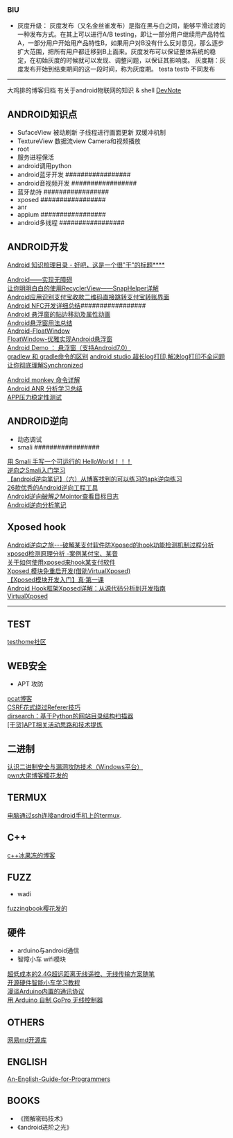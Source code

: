 
### BIU
- 灰度升级：
灰度发布（又名金丝雀发布）是指在黑与白之间，能够平滑过渡的一种发布方式。在其上可以进行A/B testing，即让一部分用户继续用产品特性A，一部分用户开始用产品特性B，如果用户对B没有什么反对意见，那么逐步扩大范围，把所有用户都迁移到B上面来。灰度发布可以保证整体系统的稳定，在初始灰度的时候就可以发现、调整问题，以保证其影响度。
灰度期：灰度发布开始到结束期间的这一段时间，称为灰度期。 
testa  testb 不同发布

--- 

大鸡排的博客归档
有关于android物联网的知识 & shell
[DevNote](https://github.com/BolexLiu/DevNote)  


## ANDROID知识点

- SufaceView 被动刷新 子线程进行画面更新 双缓冲机制
- TextureView 数据流view Camera和视频播放
- root
- 服务进程保活
- android调用python
- android蓝牙开发 #################
- android音视频开发 #################
- 蓝牙劫持 #################
- xposed #################
- anr
- appium #################
- android多线程 #################

## ANDROID开发

[Android 知识梳理目录 - 好吧，这是一个很"干"的标题****](https://www.jianshu.com/p/fd82d18994ce)  

[Android——实现无障碍](https://blog.csdn.net/heyc861221/article/details/51939486)  
[让你明明白白的使用RecyclerView——SnapHelper详解](https://www.jianshu.com/p/e54db232df62)  
[Android应用识别支付宝收款二维码直接跳转支付宝转账界面](https://blog.csdn.net/wang_k516/article/details/82419606)  
[Android NFC开发详细总结](https://blog.csdn.net/zhwadezh/article/details/79111348)#################  
[Android 悬浮窗的贴边移动及属性动画](https://blog.csdn.net/yang786654260/article/details/70841240?utm_source=blogkpcl6)  
[Android悬浮窗用法总结](https://www.jianshu.com/p/881403db1314)  
[Android-FloatWindow](https://github.com/duqian291902259/Android-FloatWindow)  
[FloatWindow-优雅实现Android悬浮窗](https://blog.csdn.net/dzsw0117/article/details/79357449)  
[Android Demo ： 悬浮窗（支持Android7.0）](https://www.jianshu.com/p/ac63c57d2555)  
[gradlew 和 gradle命令的区别](https://juejin.im/post/5ac9d48d6fb9a028e014bf15)
[android studio 超长log打印,解决log打印不全问题](https://blog.csdn.net/qq_31733073/article/details/78532964)  
[让你彻底理解Synchronized](https://www.jianshu.com/p/d53bf830fa09)

[Android monkey 命令详解](https://blog.csdn.net/github_2011/article/details/79031339)  
[Android ANR 分析学习总结](https://www.jianshu.com/p/f14e89641109)  
[APP压力稳定性测试](https://www.cnblogs.com/nuonuozhou/p/8643735.html)

## ANDROID逆向
- 动态调试
- smali #################

[用 Smali 手写一个可运行的 HelloWorld！！！](https://www.cnblogs.com/plokmju/p/7742759.html)  
[逆向之Smali入门学习](https://www.jianshu.com/p/40908a016480)  
[【android逆向笔记】（六）从博客找到的可以练习的apk逆向练习](https://blog.csdn.net/qq_36869808/article/details/78732715)  
[26款优秀的Android逆向工程工具](https://www.cnblogs.com/HacTF/p/8094568.html)  
[Android逆向破解之Mointor查看目标日志](https://blog.csdn.net/u010369338/article/details/52561898)  
[Android逆向分析笔记](https://www.jianshu.com/p/900e0d93420e)

## Xposed hook

[Android逆向之旅---破解某支付软件防Xposed的hook功能检测机制过程分析](https://blog.csdn.net/jiangwei0910410003/article/details/80037971)  
[xposed检测原理分析 -案例某付宝、某音](https://blog.csdn.net/ly_xiamu/article/details/81940896)  
[关于如何使用xposed来hook某支付软件](https://blog.csdn.net/ryan168/article/details/82462821)  
[Xposed 模块免重启开发(借助VirtualXposed)](https://www.jianshu.com/p/938e8c4c00df)  
[【Xposed模块开发入门】真·第一课](https://www.52pojie.cn/thread-688466-1-1.html)  
[Android Hook框架Xposed详解：从源代码分析到开发指南](https://blog.csdn.net/zhangmiaoping23/article/details/53365780)  
[VirtualXposed](https://blog.csdn.net/zhangmiaoping23/article/details/80432276)  

---

## TEST
[testhome社区](https://testerhome.com)  

## WEB安全
- APT 攻防

[pcat博客](http://pcat.cc)  
[CSRF花式绕过Referer技巧](http://blog.51cto.com/0x007/1610946)  
[dirsearch：基于Python的网站目录结构扫描器](https://www.freebuf.com/column/153277.html)  
[[干货]APT相关活动思路和技术提炼](https://mp.weixin.qq.com/s/Ni3dscLJBrVsW5jR5OySdA)  


## 二进制
[认识二进制安全与漏洞攻防技术（Windows平台）](https://mp.weixin.qq.com/s?__biz=MzIwMzI1MDg2Mg==&mid=2649924271&idx=1&sn=db04ca8b1f669806b09f664caec3933e&chksm=8ed44f6eb9a3c67858c13e50fd5095aa1335beb6de60ce8237c1aeabab42e61a161fe1667da1&mpshare=1&scene=23&srcid=1217ss6JVVzAtrASu20WihWt)  
[pwn大佬博客樱花发的](http://blog.ret2.io/2018/06/13/pwn2own-2018-vulnerability-discovery/)

## TERMUX

[电脑通过ssh连接android手机上的termux](https://www.aliyun.com/jiaocheng/120639.html). 


## C++

[c++冰果冻的博客](https://fydui.github.io/page/4/)  

## FUZZ
- wadi

[fuzzingbook樱花发的](https://www.fuzzingbook.org/)


## 硬件
- arduino与android通信
- 智障小车 wifi模块

[超低成本的2.4G超远距离无线遥控、无线传输方案随笔](https://blog.csdn.net/fgh00000/article/details/51458888)  
[开源硬件智能小车学习教程](https://www.bilibili.com/video/av13906282?share_medium=android&share_source=qq&bbid=3737E544-A83C-4DF5-AE9E-21733718ABDF20578infoc&ts=1543035516489)  
[漫谈Arduino内置的通讯协议](http://arduino.nxez.com/2017/12/20/talk-about-arduinos-built-in-communication-protocol.html)  
[用 Arduino 自制 GoPro 无线控制器](http://www.imspender.com/articles/yong-arduino-zi-zhi-gopro-wu-x)  

## OTHERS

[网易md开源库](https://md.zhystar.com/)  

## ENGLISH

[An-English-Guide-for-Programmers](https://github.com/yujiangshui/An-English-Guide-for-Programmers)

## BOOKS

- 《图解密码技术》
- 《android进阶之光》
